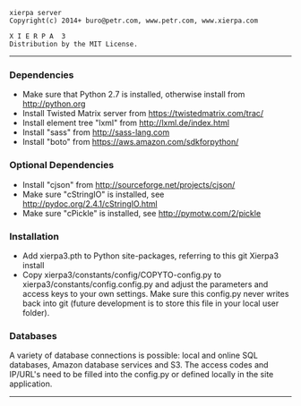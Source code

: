 
    xierpa server
    Copyright(c) 2014+ buro@petr.com, www.petr.com, www.xierpa.com
   
    X I E R P A  3
    Distribution by the MIT License.

-----------------------------------------------------------------------------

### Dependencies

 * Make sure that Python 2.7 is installed, otherwise install from http://python.org
 * Install Twisted Matrix server from https://twistedmatrix.com/trac/
 * Install element tree "lxml" from http://lxml.de/index.html
 * Install "sass" from http://sass-lang.com
 * Install "boto" from https://aws.amazon.com/sdkforpython/

### Optional Dependencies

 * Install "cjson" from http://sourceforge.net/projects/cjson/
 * Make sure "cStringIO" is installed, see http://pydoc.org/2.4.1/cStringIO.html
 * Make sure "cPickle" is installed, see http://pymotw.com/2/pickle 

### Installation

 * Add xierpa3.pth to Python site-packages, referring to this git Xierpa3 install
 * Copy xierpa3/constants/config/COPYTO-config.py to xierpa3/constants/config.config.py and adjust the parameters and access keys to your own settings. Make sure this config.py never writes back into git (future development is to store this file in your local user folder).

### Databases

A variety of database connections is possible: local and online SQL databases, Amazon database services and S3. The access codes and IP/URL's need to be filled into the config.py or defined locally in the site application.

-----------------------------------------------------------------------------
